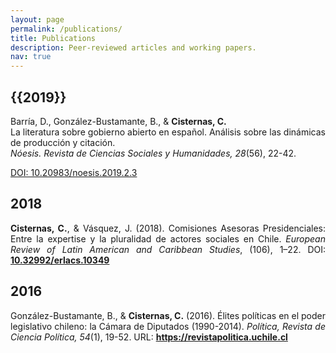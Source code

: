 ```yaml
---
layout: page
permalink: /publications/
title: Publications
description: Peer-reviewed articles and working papers.
nav: true
---
```


<div class="publications">

<h2 class="year">{{2019}}</h2>

<p align="justify">Barría, D., González-Bustamante, B., &amp; <strong>Cisternas, C.</strong><br />
La literatura sobre gobierno abierto en español. Análisis sobre las dinámicas de producción y citación.<br />
<em>Nóesis. Revista de Ciencias Sociales y Humanidades, 28</em>(56), 22-42.</p>
<abbr class="badge"><a href="http://doi.org/10.20983/noesis.2019.2.3" target="_blank">DOI: 10.20983/noesis.2019.2.3</a></abbr>

<h2 class="year">2018</h2>

<p align="justify"><strong>Cisternas, C.</strong>, &amp; Vásquez, J. (2018). Comisiones Asesoras Presidenciales: Entre la expertise y la pluralidad de actores sociales en Chile. <em>European Review of Latin American and Caribbean Studies</em>, (106), 1–22. DOI: <a href="https://doi.org/10.32992/erlacs.10349" target="_blank"><strong>10.32992/erlacs.10349</strong></a></p>

<h2 class="year">2016</h2>

<p align="justify">González-Bustamante, B., &amp; <strong>Cisternas, C.</strong> (2016). Élites políticas en el poder legislativo chileno: la Cámara de Diputados (1990-2014). <em>Política, Revista de Ciencia Política, 54</em>(1), 19-52. URL: <a href="https://revistapolitica.uchile.cl/index.php/RP/article/view/42691" target="_blank"><strong>https://revistapolitica.uchile.cl</strong></a></p>

</div>
